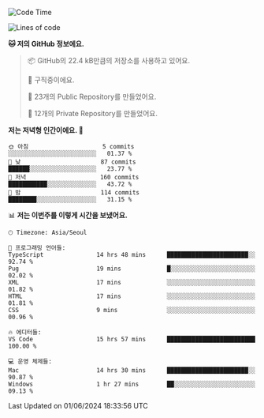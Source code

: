   <!--START_SECTION:waka-->
![Code Time](http://img.shields.io/badge/Code%20Time-623%20hrs%2033%20mins-blue)

![Lines of code](https://img.shields.io/badge/%EC%A0%80%EB%8A%94%20%EC%97%AC%ED%83%9C%EA%B9%8C%EC%A7%80%20-340.4%20thousand%20%EC%A4%84%EC%9D%98%20%EC%BD%94%EB%93%9C%EB%A5%BC%20%EC%9E%91%EC%84%B1%ED%96%88%EC%96%B4%EC%9A%94.-blue)

**🐱 저의 GitHub 정보에요.** 

> 📦 GitHub의 22.4 kB만큼의 저장소를 사용하고 있어요. 
 > 
> 💼 구직중이에요.
 > 
> 📜 23개의 Public Repository를 만들었어요. 
 > 
> 🔑 12개의 Private Repository를 만들었어요. 
 > 
**저는 저녁형 인간이에요. 🦉** 

```text
🌞 아침                     5 commits           ░░░░░░░░░░░░░░░░░░░░░░░░░   01.37 % 
🌆 낮　                     87 commits          ██████░░░░░░░░░░░░░░░░░░░   23.77 % 
🌃 저녁                     160 commits         ███████████░░░░░░░░░░░░░░   43.72 % 
🌙 밤　                     114 commits         ████████░░░░░░░░░░░░░░░░░   31.15 % 
```


📊 **저는 이번주를 이렇게 시간을 보냈어요.** 

```text
🕑︎ Timezone: Asia/Seoul

💬 프로그래밍 언어들: 
TypeScript               14 hrs 48 mins      ███████████████████████░░   92.74 % 
Pug                      19 mins             █░░░░░░░░░░░░░░░░░░░░░░░░   02.02 % 
XML                      17 mins             ░░░░░░░░░░░░░░░░░░░░░░░░░   01.82 % 
HTML                     17 mins             ░░░░░░░░░░░░░░░░░░░░░░░░░   01.81 % 
CSS                      9 mins              ░░░░░░░░░░░░░░░░░░░░░░░░░   00.96 % 

🔥 에디터들: 
VS Code                  15 hrs 57 mins      █████████████████████████   100.00 % 

💻 운영 체제들: 
Mac                      14 hrs 30 mins      ███████████████████████░░   90.87 % 
Windows                  1 hr 27 mins        ██░░░░░░░░░░░░░░░░░░░░░░░   09.13 % 
```


 Last Updated on 01/06/2024 18:33:56 UTC
<!--END_SECTION:waka-->
